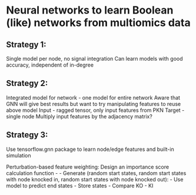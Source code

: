 # Neural networks to learn Boolean (like) networks from multiomics data

## Strategy 1:
Single model per node, no signal integration
Can learn models with good accuracy, independent of in-degree

## Strategy 2:
Integrated model for network - one model for entire network
Aware that GNN will give best results but want to try manipulating features to reuse above model
Input - ragged tensor, only input features from PKN
Target - single node
Multiply input features by the adjacency matrix?

## Strategy 3:
Use tensorflow.gnn package to learn node/edge features and built-in simulation

Perturbation-based feature weighting:
Design an importance score calculation function - 
    - Generate (random start states, random start states with node knocked in, random start states with node knocked out):
        - Use model to predict end states
        - Store states
    - Compare KO - KI
